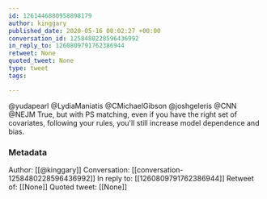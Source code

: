 ```yaml
---
id: 1261446880958898179
author: kinggary
published_date: 2020-05-16 00:02:27 +00:00
conversation_id: 1258480228596436992
in_reply_to: 1260809791762386944
retweet: None
quoted_tweet: None
type: tweet
tags:

---
```


@yudapearl @LydiaManiatis @CMichaelGibson @joshgeleris @CNN @NEJM True, but with PS matching, even if you have the right set of covariates, following your rules, you'll still increase model dependence and bias.

### Metadata

Author: [[@kinggary]]
Conversation: [[conversation-1258480228596436992]]
In reply to: [[1260809791762386944]]
Retweet of: [[None]]
Quoted tweet: [[None]]
